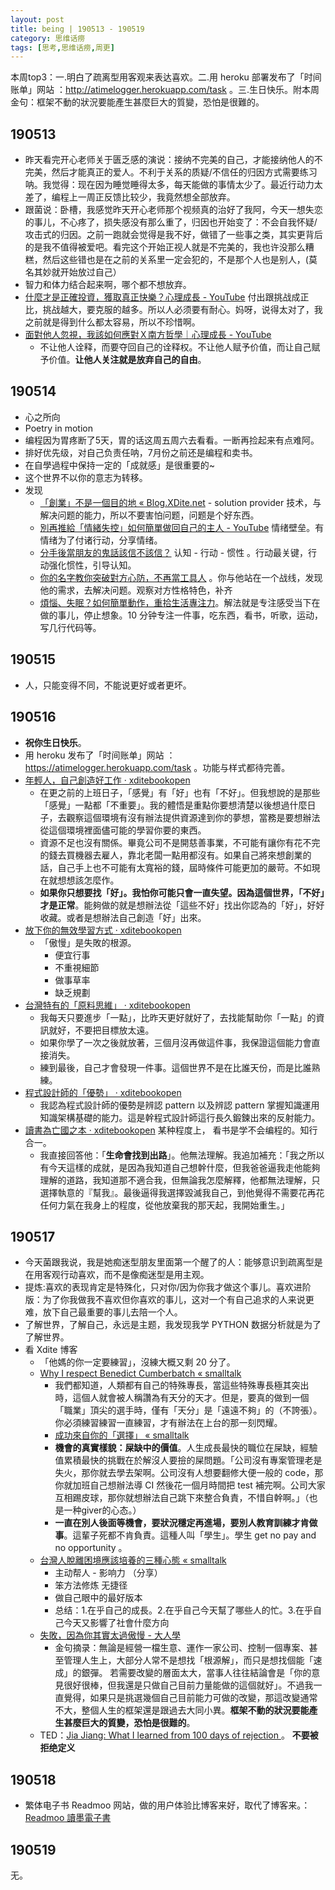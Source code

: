 ```yaml
---
layout: post
title: being | 190513 - 190519
category: 思维话痨
tags: [思考,思维话痨,周更]
---
```

本周top3：一.明白了疏离型用客观来表达喜欢。二.用 heroku 部署发布了「时间账单」网站 ：http://atimelogger.herokuapp.com/task 。三.生日快乐。附本周金句：框架不動的狀況要能產生甚麼巨大的質變，恐怕是很難的。

## 190513 
  - 昨天看完开心老师关于匮乏感的演说：接纳不完美的自己，才能接纳他人的不完美，然后才能真正的爱人。不利于关系的质疑/不信任的归因方式需要练习呐。我觉得：现在因为睡觉睡得太多，每天能做的事情太少了。最近行动力太差了，编程上一周正反馈比较少，我竟然想全部放弃。
  - 跟菌说：卧槽，我感觉昨天开心老师那个视频真的治好了我阿，今天一想失恋的事儿，不心疼了，损失感没有那么重了，归因也开始变了：不会自我怀疑/攻击式的归因。之前一跑就会觉得是我不好，做错了一些事之类，其实更背后的是我不值得被爱吧。看完这个开始正视人就是不完美的，我也许没那么糟糕，然后这些错也是在之前的关系里一定会犯的，不是那个人也是别人，(莫名其妙就开始放过自己）
  - 智力和体力结合起来啊，哪个都不想放弃。
  - [什麼才是正確投資，獲取真正快樂？心理成長 - YouTube](https://www.youtube.com/watch?v=J7zhS4Icw-U)  付出跟挑战成正比，挑战越大，要克服的越多。所以人必须要有耐心。妈呀，说得太对了，我之前就是得到什么都太容易，所以不珍惜啊。 
  - [面對他人忽視，我該如何應對Ｘ南方哲學｜心理成長 - YouTube](https://www.youtube.com/watch?v=DE7JKrxwep8) 
      - 不让他人诠释，而要夺回自己的诠释权。不让他人赋予价值，而让自己赋予价值。**让他人关注就是放弃自己的自由**。

## 190514 
- 心之所向
- Poetry in motion
- 编程因为胃疼断了5天，胃的话这周五周六去看看。一断再捡起来有点难阿。
- 排好优先级，对自己负责任呐，7月份之前还是编程和卖书。
- 在自學過程中保持一定的「成就感」是很重要的~
- 这个世界不以你的意志为转移。
- 发现
    - [「創業」不是一個目的地 « Blog.XDite.net](http://blog.xdite.net/posts/2012/08/12/startup-is-not-a-destination) - solution provider 技术，与解决问题的能力，所以不要害怕问题，问题是个好东西。
    - [別再推給「情緒失控」如何簡單做回自己的主人 - YouTube](https://www.youtube.com/watch?v=evOUYCP8QQQ&t=150s) 情绪壁垒。有情绪为了付诸行动，分享情绪。
    - [分手後當朋友的鬼話該信不該信？](https://www.youtube.com/watch?v=gPCLHlQ7Rzc)  认知 - 行动 - 惯性 。行动最关键，行动强化惯性，引导认知。
    - [你的名字教你突破對方心防，不再當工具人](https://www.youtube.com/watch?v=UZf8i7yBbys) 。你与他站在一个战线，发现他的需求，去解决问题。观察对方性格特色，补齐
    - [煩惱、失眠？如何簡單動作，重拾生活專注力](https://www.youtube.com/watch?v=DUTesgDqwZE)。解法就是专注感受当下在做的事儿，停止想象。10 分钟专注一件事，吃东西，看书，听歌，运动，写几行代码等。
 
##  190515
 - 人，只能变得不同，不能说更好或者更坏。
 
## 190516
- **祝你生日快乐**。
- 用 heroku 发布了「时间账单」网站 ：https://atimelogger.herokuapp.com/task 。功能与样式都待完善。
- [年輕人，自己創造好工作 · xditebookopen](https://shenzhoudance1.gitbooks.io/xditebookopen/content/A23.html)
     - 在更之前的上班日子，「感覺」有「好」也有「不好」。但我想說的是那些「感覺」一點都「不重要」。我的體悟是重點你要想清楚以後想過什麼日子，去觀察這個環境有沒有辦法提供資源達到你的夢想，當務是要想辦法從這個環境裡面儘可能的學習你要的東西。
     - 資源不足也沒有關係。畢竟公司不是開慈善事業，不可能有讓你有花不完的錢去買機器去雇人，靠北老闆一點用都沒有。如果自己將來想創業的話，自己手上也不可能有太寬裕的錢，屆時條件可能更加的嚴苛。不如現在就想想該怎麼作。
     - **如果你只想要找「好」。我怕你可能只會一直失望。因為這個世界，「不好」才是正常**。能夠做的就是想辦法從「這些不好」找出你認為的「好」，好好收藏。或者是想辦法自己創造「好」出來。
- [放下你的無效學習方式 · xditebookopen](https://shenzhoudance1.gitbooks.io/xditebookopen/content/B06.html)
     - 「傲慢」是失敗的根源。
        - 便宜行事
        - 不重視細節
        - 做事草率
        - 缺乏規劃
- [台灣特有的「原料思維」 · xditebookopen](https://shenzhoudance1.gitbooks.io/xditebookopen/content/B02.html)
    - 我每天只要進步「一點」，比昨天更好就好了，去找能幫助你「一點」的資訊就好，不要把目標放太遠。
    - 如果你學了一次之後就放著，三個月沒再做這件事，我保證這個能力會直接消失。
    - 練到最後，自己才會發現一件事。這個世界不是在比誰天份，而是比誰熟練。
- [程式設計師的「優勢」 · xditebookopen](https://shenzhoudance1.gitbooks.io/xditebookopen/content/A75.html)
    - 我認為程式設計師的優勢是辨認 pattern 以及辨認 pattern 掌握知識運用知識架構基礎的能力。這是幹程式設計師這行長久鍛鍊出來的反射能力。
- [讀書為亡國之本 · xditebookopen](https://shenzhoudance1.gitbooks.io/xditebookopen/content/A55.html)  某种程度上， 看书是学不会编程的。知行合一。
    - 我直接回答他：「**生命會找到出路**」。他無法理解。我追加補充：「我之所以有今天這樣的成就，是因為我知道自己想幹什麼，但我爸爸逼我走他能夠理解的道路，我知道那不適合我，但無論我怎麼解釋，他都無法理解，只選擇執意的『幫我』。最後逼得我選擇毀滅我自己，到他覺得不需要花再花任何力氣在我身上的程度，從他放棄我的那天起，我開始重生。」
    
## 190517  
- 今天菌跟我说，我是她痴迷型朋友里面第一个醒了的人：能够意识到疏离型是在用客观行动喜欢，而不是像痴迷型是用主观。
- 提炼:喜欢的表现肯定是特殊化，只对你/因为你我才做这个事儿。喜欢进阶版：为了你我做我不喜欢但你喜欢的事儿，这对一个有自己追求的人来说更难，放下自己最重要的事儿去陪一个人。
- 了解世界，了解自己，永远是主题，我发现我学 PYTHON 数据分析就是为了了解世界。
- 看 Xdite 博客
    - 「他媽的你一定要練習」，沒練大概又剩 20 分了。
    - [Why I respect Benedict Cumberbatch « smalltalk](http://smalltalk.xdite.net/posts/181224-why-i-respect-benedict-cumberbatch)
        - 我們都知道，人類都有自己的特殊專長，當這些特殊專長極其突出時，這個人就會被人稱讚為有天分的天才。但是，要真的做到一個「職業」頂尖的選手時，僅有「天分」是「遠遠不夠」的（不誇張）。你必須練習練習一直練習，才有辦法在上台的那一刻閃耀。
        - [成功來自你的「選擇」 « smalltalk](http://smalltalk.xdite.net/posts/316314-success-comes-from-your-choice)
        - **機會的真實樣貌：屎缺中的價值**。人生成長最快的職位在屎缺，經驗值累積最快的挑戰在於解沒人要撿的屎問題。「公司沒有專案管理老是失火，那你就去學去架啊。公司沒有人想要翻修大便一般的 code，那你就加班自己想辦法導 CI 然後花一個月時間把 test 補完啊。公司大家互相踢皮球，那你就想辦法自己跳下來整合負責，不惜自幹啊。」（也是一种giver的心态。）
        - **一直在別人後面等機會，要狀況穩定再進場，要別人教育訓練才肯做事**。這輩子死都不肯負責。這種人叫「學生」。學生 get no pay and no opportunity 。
     - [台灣人脫離困境應該培養的三種心態 « smalltalk](http://smalltalk.xdite.net/posts/333758-taiwan-three-mideset) 
        - 主动帮人 - 影响力 （分享）
        - 笨方法修炼 无捷径
        - 做自己眼中的最好版本
        - 总结：1.在乎自己的成長。2.在乎自己今天幫了哪些人的忙。3.在乎自己今天又影響了社會什麼方向
     - [失敗，因為你其實太過傲慢 - 大人學](https://www.darencademy.com/article/view/id/9298)  
        - 金句摘录：無論是經營一檔生意、運作一家公司、控制一個專案、甚至管理人生上，大部分人常不是想找「根源解」，而只是想找個能「速成」的銀彈。 若需要改變的層面太大，當事人往往結論會是「你的意見很好很棒，但我還是只做自己目前力量能做的這個就好」。不過我一直覺得，如果只是挑選幾個自己目前能力可做的改變，那這改變通常不大，整個人生的框架還是跟過去大同小異。**框架不動的狀況要能產生甚麼巨大的質變，恐怕是很難的**。
  - TED：[Jia Jiang: What I learned from 100 days of rejection ](https://www.ted.com/talks/jia_jiang_what_i_learned_from_100_days_of_rejection) 。 **不要被拒绝定义**
  
## 190518
  - 繁体电子书 Readmoo 网站，做的用户体验比博客来好，取代了博客来。：[ Readmoo 讀墨電子書](https://readmoo.com/)
  
## 190519
无。
